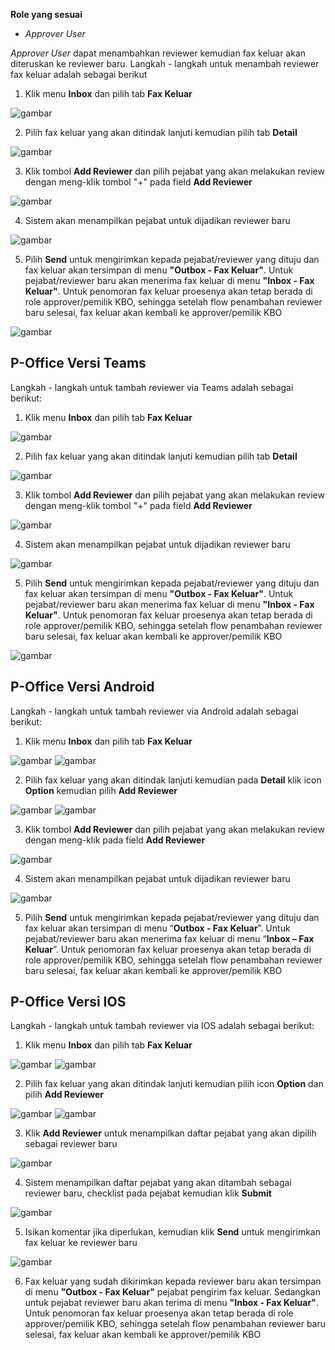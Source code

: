 **Role yang sesuai**

- *Approver User*

*Approver User* dapat menambahkan reviewer kemudian fax keluar akan diteruskan ke reviewer baru. Langkah - langkah untuk menambah reviewer fax keluar adalah sebagai berikut

1. Klik menu **Inbox** dan pilih tab **Fax Keluar**

![gambar](FaxKeluar/FK_Web/FK45.jpg)

2. Pilih fax keluar yang akan ditindak lanjuti kemudian pilih tab **Detail**

![gambar](FaxKeluar/FK_Web/FK46.jpg)

3. Klik tombol **Add Reviewer** dan pilih pejabat yang akan melakukan review dengan meng-klik tombol "+" pada field **Add Reviewer**

![gambar](FaxKeluar/FK_Web/FK47.jpg)

4. Sistem akan menampilkan pejabat untuk dijadikan reviewer baru

![gambar](FaxKeluar/FK_Web/FK48.jpg)

5. Pilih **Send** untuk mengirimkan kepada pejabat/reviewer yang dituju dan fax keluar akan tersimpan di menu **"Outbox - Fax Keluar"**. Untuk pejabat/reviewer baru akan menerima fax keluar di menu **"Inbox - Fax Keluar"**. Untuk penomoran fax keluar proesenya akan tetap berada di role approver/pemilik KBO, sehingga setelah flow penambahan reviewer baru selesai, fax keluar akan kembali ke approver/pemilik KBO

![gambar](FaxKeluar/FK_Web/FK49.jpg)


## **P-Office Versi Teams**

Langkah - langkah untuk tambah reviewer via Teams adalah sebagai berikut:

1. Klik menu **Inbox** dan pilih tab **Fax Keluar**

![gambar](FaxKeluar/FK_Teams/FK40.png)

2. Pilih fax keluar yang akan ditindak lanjuti kemudian pilih tab **Detail**

![gambar](FaxKeluar/FK_Teams/FK50.png)

3. Klik tombol **Add Reviewer** dan pilih pejabat yang akan melakukan review dengan meng-klik tombol "+" pada field **Add Reviewer**

![gambar](FaxKeluar/FK_Teams/FK51.png)

4. Sistem akan menampilkan pejabat untuk dijadikan reviewer baru

![gambar](FaxKeluar/FK_Teams/FK52.png)

5. Pilih **Send** untuk mengirimkan kepada pejabat/reviewer yang dituju dan fax keluar akan tersimpan di menu **"Outbox - Fax Keluar"**. Untuk pejabat/reviewer baru akan menerima fax keluar di menu **"Inbox - Fax Keluar"**. Untuk penomoran fax keluar proesenya akan tetap berada di role approver/pemilik KBO, sehingga setelah flow penambahan reviewer baru selesai, fax keluar akan kembali ke approver/pemilik KBO

![gambar](FaxKeluar/FK_Teams/FK53.png) 


## **P-Office Versi Android**

Langkah - langkah untuk tambah reviewer via Android adalah sebagai berikut:

1. Klik menu **Inbox** dan pilih tab **Fax Keluar**

![gambar](FaxKeluar/FK_Android/ReviewerFK/A01.jpg) ![gambar](FaxKeluar/FK_Android/ReviewerFK/A02.jpg)

2. Pilih fax keluar yang akan ditindak lanjuti kemudian pada **Detail** klik icon **Option** kemudian pilih **Add Reviewer**

![gambar](FaxKeluar/FK_Android/ReviewerFK/A03.jpg) ![gambar](FaxKeluar/FK_Android/ReviewerFK/A04.jpg)

3. Klik tombol **Add Reviewer** dan pilih pejabat yang akan melakukan review dengan meng-klik pada field **Add Reviewer**
   
![gambar](FaxKeluar/FK_Android/ReviewerFK/A05.jpg)

4. Sistem akan menampilkan pejabat untuk dijadikan reviewer baru

![gambar](FaxKeluar/FK_Android/ReviewerFK/A06.jpg)

5. Pilih **Send** untuk mengirimkan kepada pejabat/reviewer yang dituju dan fax keluar akan tersimpan di menu “**Outbox - Fax Keluar**”. Untuk pejabat/reviewer baru akan menerima fax keluar di menu “**Inbox – Fax Keluar**”. Untuk penomoran fax keluar proesenya akan tetap berada di role approver/pemilik KBO, sehingga setelah flow penambahan reviewer baru selesai, fax keluar akan kembali ke approver/pemilik KBO

## **P-Office Versi IOS**

Langkah - langkah untuk tambah reviewer via IOS adalah sebagai berikut:

1. Klik menu **Inbox** dan pilih tab **Fax Keluar**

![gambar](FaxKeluar/FK_IOS/FK-34.1.png) ![gambar](FaxKeluar/FK_IOS/FK-34.2.png)

2. Pilih fax keluar yang akan ditindak lanjuti kemudian pilih icon **Option** dan pilih **Add Reviewer**

![gambar](FaxKeluar/FK_IOS/FK-37.1.png) ![gambar](FaxKeluar/FK_IOS/FK-37.2.png)

3.	Klik **Add Reviewer** untuk menampilkan daftar pejabat yang akan dipilih sebagai reviewer baru

![gambar](FaxKeluar/FK_IOS/FK-38.png)

4.  Sistem menampilkan daftar pejabat yang akan ditambah sebagai reviewer baru, checklist pada pejabat kemudian klik **Submit**

![gambar](FaxKeluar/FK_IOS/FK-39.png)

5.  Isikan komentar jika diperlukan, kemudian klik **Send** untuk mengirimkan fax keluar ke reviewer baru

![gambar](FaxKeluar/FK_IOS/FK-40.png)

6.  Fax keluar yang sudah dikirimkan kepada reviewer baru akan tersimpan di menu **"Outbox - Fax Keluar"** pejabat pengirim fax keluar. Sedangkan untuk pejabat reviewer baru akan terima di menu **"Inbox - Fax Keluar"**. Untuk penomoran fax keluar proesenya akan tetap berada di role approver/pemilik KBO, sehingga setelah flow penambahan reviewer baru selesai, fax keluar akan kembali ke approver/pemilik KBO


